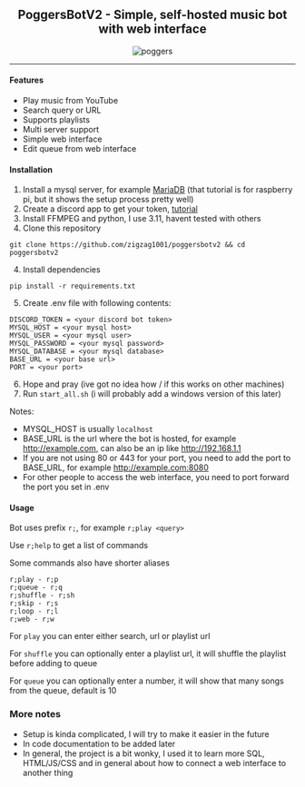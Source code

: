<h2 align="center"> PoggersBotV2 - Simple, self-hosted music bot with web interface </h2>

<p align="center">
    <img src="https://i.ibb.co/Nyy13p0/poggers.png" alt="poggers">
</p>

---


#### Features

- Play music from YouTube
- Search query or URL
- Supports playlists
- Multi server support
- Simple web interface
- Edit queue from web interface

#### Installation

1. Install a mysql server, for example [MariaDB](https://pimylifeup.com/raspberry-pi-mysql/) (that tutorial is for raspberry pi, but it shows the setup process pretty well)
2. Create a discord app to get your token, [tutorial](https://discordpy.readthedocs.io/en/stable/discord.html)
2. Install FFMPEG and python, I use 3.11, havent tested with others
3. Clone this repository
```
git clone https://github.com/zigzag1001/poggersbotv2 && cd poggersbotv2
```
4. Install dependencies
```
pip install -r requirements.txt
```
5. Create .env file with following contents:
```
DISCORD_TOKEN = <your discord bot token>
MYSQL_HOST = <your mysql host>
MYSQL_USER = <your mysql user>
MYSQL_PASSWORD = <your mysql password>
MYSQL_DATABASE = <your mysql database>
BASE_URL = <your base url>
PORT = <your port>
```
6. Hope and pray (ive got no idea how / if this works on other machines)
7. Run `start_all.sh` (i will probably add a windows version of this later)

Notes:
- MYSQL_HOST is usually `localhost`
- BASE_URL is the url where the bot is hosted, for example http://example.com, can also be an ip like http://192.168.1.1
- If you are not using 80 or 443 for your port, you need to add the port to BASE_URL, for example http://example.com:8080
- For other people to access the web interface, you need to port forward the port you set in .env

#### Usage

Bot uses prefix `r;`, for example `r;play <query>`

Use `r;help` to get a list of commands

Some commands also have shorter aliases
```
r;play - r;p
r;queue - r;q
r;shuffle - r;sh
r;skip - r;s
r;loop - r;l
r;web - r;w
```

For `play` you can enter either search, url or playlist url

For `shuffle` you can optionally enter a playlist url, it will shuffle the playlist before adding to queue

For `queue` you can optionally enter a number, it will show that many songs from the queue, default is 10

### More notes
- Setup is kinda complicated, I will try to make it easier in the future
- In code documentation to be added later
- In general, the project is a bit wonky, I used it to learn more SQL, HTML/JS/CSS and in general about how to connect a web interface to another thing
